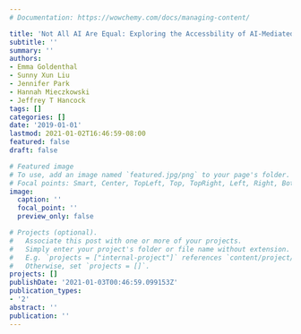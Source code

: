 ```yaml
---
# Documentation: https://wowchemy.com/docs/managing-content/

title: 'Not All AI Are Equal: Exploring the Accessbility of AI-Mediated Communication Technology'
subtitle: ''
summary: ''
authors:
- Emma Goldenthal
- Sunny Xun Liu
- Jennifer Park
- Hannah Mieczkowski
- Jeffrey T Hancock
tags: []
categories: []
date: '2019-01-01'
lastmod: 2021-01-02T16:46:59-08:00
featured: false
draft: false

# Featured image
# To use, add an image named `featured.jpg/png` to your page's folder.
# Focal points: Smart, Center, TopLeft, Top, TopRight, Left, Right, BottomLeft, Bottom, BottomRight.
image:
  caption: ''
  focal_point: ''
  preview_only: false

# Projects (optional).
#   Associate this post with one or more of your projects.
#   Simply enter your project's folder or file name without extension.
#   E.g. `projects = ["internal-project"]` references `content/project/deep-learning/index.md`.
#   Otherwise, set `projects = []`.
projects: []
publishDate: '2021-01-03T00:46:59.099153Z'
publication_types:
- '2'
abstract: ''
publication: ''
---
```

